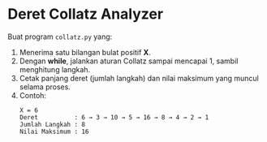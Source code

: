 # Deret Collatz Analyzer

Buat program `collatz.py` yang:

1. Menerima satu bilangan bulat positif **X**.
2. Dengan **while**, jalankan aturan Collatz sampai mencapai 1, sambil menghitung langkah.
3. Cetak panjang deret (jumlah langkah) dan nilai maksimum yang muncul selama proses.
4. Contoh:
    ```log
    X = 6
    Deret          : 6 → 3 → 10 → 5 → 16 → 8 → 4 → 2 → 1
    Jumlah Langkah : 8
    Nilai Maksimum : 16
    ```
